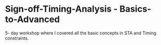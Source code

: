 # Sign-off-Timing-Analysis - Basics-to-Advanced
5- day workshop where I covered all the basic concepts in STA and Timing constraints.
